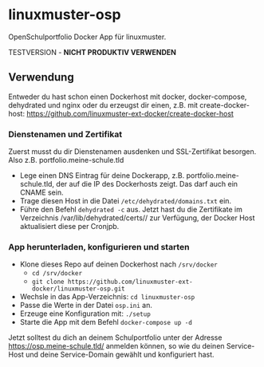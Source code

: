 # linuxmuster-osp

OpenSchulportfolio Docker App für linuxmuster. 

TESTVERSION - **NICHT PRODUKTIV VERWENDEN**

## Verwendung

Entweder du hast schon einen Dockerhost mit docker, docker-compose, dehydrated und nginx oder du erzeugst dir einen, z.B. mit create-docker-host: https://github.com/linuxmuster-ext-docker/create-docker-host

### Dienstenamen und Zertifikat

Zuerst musst du dir Dienstenamen ausdenken und SSL-Zertifikat besorgen. Also z.B. portfolio.meine-schule.tld

* Lege einen DNS Eintrag für deine Dockerapp, z.B. portfolio.meine-schule.tld, der auf die IP des Dockerhosts zeigt. Das darf auch ein CNAME sein.
* Trage diesen Host in die Datei ``/etc/dehydrated/domains.txt`` ein.
* Führe den Befehl ``dehydrated -c`` aus. Jetzt hast du die Zertifikate im Verzeichnis /var/lib/dehydrated/certs/<hostname>/ zur Verfügung, der Docker Host aktualisiert diese per Cronjpb.

### App herunterladen, konfigurieren und starten

* Klone dieses Repo auf deinen Dockerhost nach ``/srv/docker``
  * ``cd /srv/docker``
  * ``git clone https://github.com/linuxmuster-ext-docker/linuxmuster-osp.git``
* Wechsle in das App-Verzeichnis: ``cd linuxmuster-osp``
* Passe die Werte in der Datei ``osp.ini`` an.
* Erzeuge eine Konfiguration mit: ``./setup``
* Starte die App mit dem Befehl ``docker-compose up -d``

Jetzt solltest du dich an deinem Schulportfolio unter der Adresse https://osp.meine-schule.tld/ anmelden können, so wie du deinen Service-Host und deine Service-Domain gewählt und konfiguriert hast.
